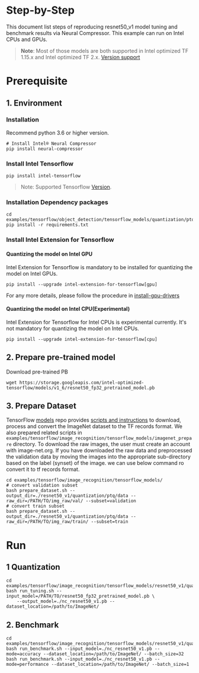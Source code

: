 Step-by-Step
============

This document list steps of reproducing resnet50_v1 model tuning and benchmark results via Neural Compressor.
This example can run on Intel CPUs and GPUs.

> **Note**: 
> Most of those models are both supported in Intel optimized TF 1.15.x and Intel optimized TF 2.x.
> [Version support](../../../../../../README.md#supported-frameworks)
# Prerequisite

## 1. Environment

### Installation
Recommend python 3.6 or higher version.

```shell
# Install Intel® Neural Compressor
pip install neural-compressor
```

### Install Intel Tensorflow
```shell
pip install intel-tensorflow
```
> Note: Supported Tensorflow [Version](../../../../../../README.md#supported-frameworks).

### Installation Dependency packages
```shell
cd examples/tensorflow/object_detection/tensorflow_models/quantization/ptq
pip install -r requirements.txt
```

### Install Intel Extension for Tensorflow
#### Quantizing the model on Intel GPU
Intel Extension for Tensorflow is mandatory to be installed for quantizing the model on Intel GPUs.

```shell
pip install --upgrade intel-extension-for-tensorflow[gpu]
```
For any more details, please follow the procedure in [install-gpu-drivers](https://github.com/intel-innersource/frameworks.ai.infrastructure.intel-extension-for-tensorflow.intel-extension-for-tensorflow/blob/master/docs/install/install_for_gpu.md#install-gpu-drivers)

#### Quantizing the model on Intel CPU(Experimental)
Intel Extension for Tensorflow for Intel CPUs is experimental currently. It's not mandatory for quantizing the model on Intel CPUs.

```shell
pip install --upgrade intel-extension-for-tensorflow[cpu]
```

## 2. Prepare pre-trained model
  Download pre-trained PB
  ```shell
  wget https://storage.googleapis.com/intel-optimized-tensorflow/models/v1_6/resnet50_fp32_pretrained_model.pb
  ```

## 3. Prepare Dataset

  TensorFlow [models](https://github.com/tensorflow/models) repo provides [scripts and instructions](https://github.com/tensorflow/models/tree/master/research/slim#an-automated-script-for-processing-imagenet-data) to download, process and convert the ImageNet dataset to the TF records format.
  We also prepared related scripts in ` examples/tensorflow/image_recognition/tensorflow_models/imagenet_prepare` directory. To download the raw images, the user must create an account with image-net.org. If you have downloaded the raw data and preprocessed the validation data by moving the images into the appropriate sub-directory based on the label (synset) of the image. we can use below command ro convert it to tf records format.

  ```shell
  cd examples/tensorflow/image_recognition/tensorflow_models/
  # convert validation subset
  bash prepare_dataset.sh --output_dir=./resnet50_v1/quantization/ptq/data --raw_dir=/PATH/TO/img_raw/val/ --subset=validation
  # convert train subset
  bash prepare_dataset.sh --output_dir=./resnet50_v1/quantization/ptq/data --raw_dir=/PATH/TO/img_raw/train/ --subset=train
  ```

# Run

## 1 Quantization

  ```shell
  cd examples/tensorflow/image_recognition/tensorflow_models/resnet50_v1/quantization/ptq
  bash run_tuning.sh --input_model=/PATH/TO/resnet50_fp32_pretrained_model.pb \
      --output_model=./nc_resnet50_v1.pb --dataset_location=/path/to/ImageNet/
  ```

## 2. Benchmark
  ```shell
  cd examples/tensorflow/image_recognition/tensorflow_models/resnet50_v1/quantization/ptq
  bash run_benchmark.sh --input_model=./nc_resnet50_v1.pb --mode=accuracy --dataset_location=/path/to/ImageNet/ --batch_size=32
  bash run_benchmark.sh --input_model=./nc_resnet50_v1.pb --mode=performance --dataset_location=/path/to/ImageNet/ --batch_size=1
  ```